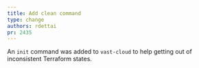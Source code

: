 ```yaml
---
title: Add clean command
type: change
authors: rdettai
pr: 2435
---
```


An `init` command was added to `vast-cloud` to help getting out of inconsistent
Terraform states.
